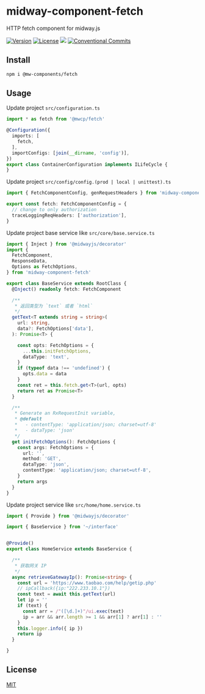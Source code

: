 # midway-component-fetch

HTTP fetch component for midway.js

[![Version](https://img.shields.io/npm/v/@mwcp/fetch.svg)](https://www.npmjs.com/package/midway-component-fetch)
[![License](https://img.shields.io/badge/license-MIT-blue.svg)](https://opensource.org/licenses/MIT)
[![](https://img.shields.io/badge/lang-TypeScript-blue.svg)]()
[![Conventional Commits](https://img.shields.io/badge/Conventional%20Commits-1.0.0-yellow.svg)](https://conventionalcommits.org)


## Install

```sh
npm i @mw-components/fetch
```

## Usage

Update project `src/configuration.ts`
```ts
import * as fetch from '@mwcp/fetch'

@Configuration({
  imports: [
    fetch,
  ],
  importConfigs: [join(__dirname, 'config')],
})
export class ContainerConfiguration implements ILifeCycle {
}
```

Update project `src/config/config.(prod | local | unittest).ts`
```ts
import { FetchComponentConfig, genRequestHeaders } from 'midway-component-fetch'

export const fetch: FetchComponentConfig = {
  // change to only authorization
  traceLoggingReqHeaders: ['authorization'],
}
```

Update project base service like `src/core/base.service.ts`
```ts
import { Inject } from '@midwayjs/decorator'
import {
  FetchComponent,
  ResponseData,
  Options as FetchOptions,
} from 'midway-component-fetch'

export class BaseService extends RootClass {
  @Inject() readonly fetch: FetchComponent

  /**
   * 返回类型为 `text` 或者 `html`
   */
  getText<T extends string = string>(
    url: string,
    data?: FetchOptions['data'],
  ): Promise<T> {

    const opts: FetchOptions = {
      ...this.initFetchOptions,
      dataType: 'text',
    }
    if (typeof data !== 'undefined') {
      opts.data = data
    }
    const ret = this.fetch.get<T>(url, opts)
    return ret as Promise<T>
  }

  /**
   * Generate an RxRequestInit variable,
   * @default
   *   - contentType: 'application/json; charset=utf-8'
   *   - dataType: 'json'
   */
  get initFetchOptions(): FetchOptions {
    const args: FetchOptions = {
      url: '',
      method: 'GET',
      dataType: 'json',
      contentType: 'application/json; charset=utf-8',
    }
    return args
  }
}
```


Update project service like `src/home/home.service.ts`
```ts
import { Provide } from '@midwayjs/decorator'

import { BaseService } from '~/interface'


@Provide()
export class HomeService extends BaseService {

  /**
   * 获取网关 IP
   */
  async retrieveGatewayIp(): Promise<string> {
    const url = 'https://www.taobao.com/help/getip.php'
    // ipCallback({ip:"222.233.10.1"})
    const text = await this.getText(url)
    let ip = ''
    if (text) {
      const arr = /"([\d.]+)"/ui.exec(text)
      ip = arr && arr.length >= 1 && arr[1] ? arr[1] : ''
    }
    this.logger.info({ ip })
    return ip
  }

}
```


## License

[MIT](LICENSE)

